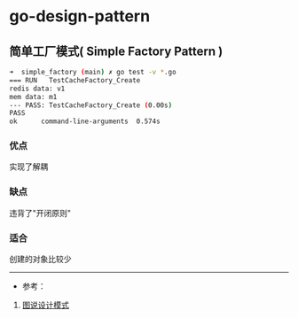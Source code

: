 # go-design-pattern

## 简单工厂模式( Simple Factory Pattern )
```bash
➜  simple_factory (main) ✗ go test -v *.go
=== RUN   TestCacheFactory_Create
redis data: v1
mem data: m1
--- PASS: TestCacheFactory_Create (0.00s)
PASS
ok  	command-line-arguments	0.574s
```
### 优点
 实现了解耦
 
### 缺点
 违背了"开闭原则"

### 适合
 创建的对象比较少 
 
 
 ------
- 参考：
 1. [图说设计模式](https://design-patterns.readthedocs.io/zh_CN/latest/index.html)
